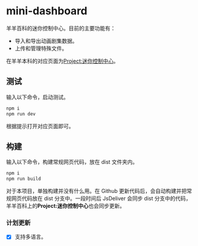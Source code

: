 # mini-dashboard

羊羊百科的迷你控制中心。目前的主要功能有：

- 导入和导出动画剧集数据。
- 上传和管理特殊文件。

在羊羊本科的对应页面为[Project:迷你控制中心](https://xyy.huijiwiki.com/wiki/Project:迷你控制中心)。

## 测试

输入以下命令，启动测试。

```cmd
npm i
npm run dev
```

根据提示打开对应页面即可。

## 构建

输入以下命令，构建常规网页代码，放在 dist 文件夹内。

```cmd
npm i
npm run build
```

对于本项目，单独构建并没有什么用。在 Github 更新代码后，会自动构建并把常规网页代码放在 dist 分支中。一段时间后 JsDeliver 会同步 dist 分支中的代码，羊羊百科上的**Project:迷你控制中心**也会同步更新。

### 计划更新

- [x] 支持多语言。